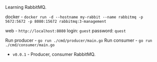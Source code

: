 Learning RabbitMQ.

docker - `docker run -d --hostname my-rabbit --name rabbitmq -p 5672:5672 -p 8080:15672 rabbitmq:3-management`

web - `http://localhost:8080`
login:    `guest`
password: `quest`

Run producer - `go run ./cmd/producer/main.go`
Run consumer - `go run ./cmd/consumer/main.go`

+ `v0.0.1` - Producer, consumer RabbitMQ. 
